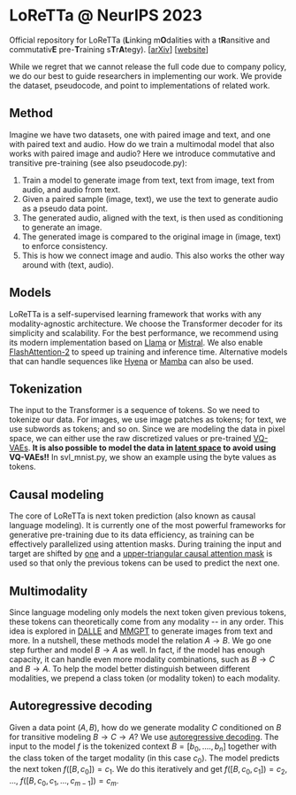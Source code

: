 # LoReTTa @ NeurIPS 2023
Official repository for LoReTTa ($`\textbf{L}`$inking m$`\textbf{O}`$dalities with a t$`\textbf{R}`$ansitive and commutativ$`\textbf{E}`$ pre-$`\textbf{T}`$raining s$`\textbf{T}`$r$`\textbf{A}`$tegy). [[arXiv](https://arxiv.org/abs/2305.14243)] [[website](https://nips.cc/virtual/2023/poster/70522)]


While we regret that we cannot release the full code due to company policy, we do our best to guide researchers in implementing our work. We provide the dataset, pseudocode, and point to implementations of related work. 

## Method

Imagine we have two datasets, one with paired image and text, and one with paired text and audio. How do we train a multimodal model that also works with paired image and audio? Here we introduce commutative and transitive pre-training (see also pseudocode.py): 

1. Train a model to generate image from text, text from image, text from audio, and audio from text.
2. Given a paired sample (image, text), we use the text to generate audio as a pseudo data point.
3. The generated audio, aligned with the text, is then used as conditioning to generate an image.
4. The generated image is compared to the original image in (image, text) to enforce consistency.
5. This is how we connect image and audio. This also works the other way around with (text, audio).

## Models

LoReTTa is a self-supervised learning framework that works with any modality-agnostic architecture. We choose the Transformer decoder for its simplicity and scalability. For the best performance, we recommend using its modern implementation based on [Llama](https://github.com/facebookresearch/llama/blob/main/llama/model.py) or [Mistral](https://github.com/mistralai/mistral-src/blob/main/mistral/model.py). We also enable [FlashAttention-2](https://github.com/Dao-AILab/flash-attention) to speed up training and inference time. Alternative models that can handle sequences like [Hyena](https://github.com/HazyResearch/flash-fft-conv) or [Mamba](https://github.com/state-spaces/mamba) can also be used.

## Tokenization

The input to the Transformer is a sequence of tokens. So we need to tokenize our data. For images, we use image patches as tokens; for text, we use subwords as tokens; and so on. Since we are modeling the data in pixel space, we can either use the raw discretized values or pre-trained [VQ-VAEs](https://github.com/openai/DALL-E). **It is also possible to model the data in [latent space](https://arxiv.org/abs/2309.17080) to avoid using VQ-VAEs‼️** In svl_mnist.py, we show an example using the byte values as tokens.

## Causal modeling

The core of LoReTTa is next token prediction (also known as causal language modeling). It is currently one of the most powerful frameworks for generative pre-training due to its data efficiency, as training can be effectively parallelized using attention masks. During training the input and target are shifted by [one](https://github.com/jzhang38/TinyLlama/blob/bf122247c486b6b897050e98cbb7bedae8eeba73/pretrain/tinyllama.py#L219) and a [upper-triangular causal attention mask](https://github.com/karpathy/minGPT/blob/37baab71b9abea1b76ab957409a1cc2fbfba8a26/mingpt/model.py#L63) is used so that only the previous tokens can be used to predict the next one.

## Multimodality

Since language modeling only models the next token given previous tokens, these tokens can theoretically come from any modality -- in any order. This idea is explored in [DALLE](https://github.com/lucidrains/DALLE-pytorch/blob/58c1e1a4fef10725a79bd45cdb5581c03e3e59e7/dalle_pytorch/dalle_pytorch.py#L576) and [MMGPT](https://github.com/mugen-org/MUGEN_baseline/blob/eb0c35b82a1cc3058bbe364f59a423294fb59e20/lib/models/gpt/gpt.py#L109) to generate images from text and more. In a nutshell, these methods model the relation $`A \rightarrow B`$. We go one step further and model $`B \rightarrow A`$ as well. In fact, if the model has enough capacity, it can handle even more modality combinations, such as $`B \rightarrow C`$ and $`B \rightarrow A`$. To help the model better distinguish between different modalities, we prepend a class token (or modality token) to each modality.

## Autoregressive decoding

Given a data point $`(A, B)`$, how do we generate modality $`C`$ conditioned on $`B`$ for transitive modeling $`B \rightarrow C \rightarrow A`$? We use [autoregressive decoding](https://github.com/karpathy/nanoGPT/blob/eba36e84649f3c6d840a93092cb779a260544d08/model.py#L306). The input to the model $`f`$ is the tokenized context $`B = [b_0, ...., b_n]`$ together with the class token of the target modality (in this case $`c_0`$). The model predicts the next token $`f([B, c_0]) = c_1`$. We do this iteratively and get $`f([B, c_0, c_1]) = c_2`$, ..., $`f([B, c_0, c_1, ..., c_{m-1}]) = c_m`$.
